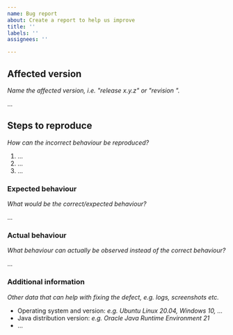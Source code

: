 ```yaml
---
name: Bug report
about: Create a report to help us improve
title: ''
labels: ''
assignees: ''

---
```


## Affected version

_Name the affected version, i.e. "release x.y.z" or "revision <HASH>"._

...

## Steps to reproduce

_How can the incorrect behaviour be reproduced?_

1. ...
2. ...
3. ...

### Expected behaviour

_What would be the correct/expected behaviour?_

...

### Actual behaviour

_What behaviour can actually be observed instead of the correct behaviour?_

...

### Additional information

_Other data that can help with fixing the defect, e.g. logs, screenshots etc._

* Operating system and version: _e.g. Ubuntu Linux 20.04, Windows 10, ..._
* Java distribution version: _e.g. Oracle Java Runtime Environment 21_
* ...
